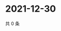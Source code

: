 # 2021-12-30

共 0 条

<!-- BEGIN WEIBO -->
<!-- 最后更新时间 Thu Dec 30 2021 03:10:08 GMT+0800 (China Standard Time) -->

<!-- END WEIBO -->
